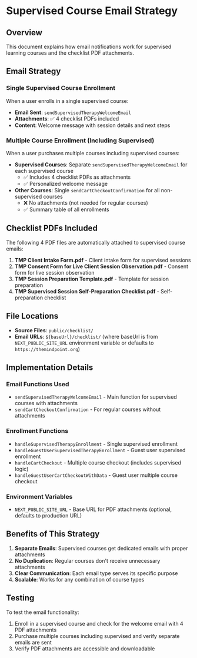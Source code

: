 # Supervised Course Email Strategy

## Overview

This document explains how email notifications work for supervised learning courses and the checklist PDF attachments.

## Email Strategy

### Single Supervised Course Enrollment

When a user enrolls in a single supervised course:

- **Email Sent**: `sendSupervisedTherapyWelcomeEmail`
- **Attachments**: ✅ 4 checklist PDFs included
- **Content**: Welcome message with session details and next steps

### Multiple Course Enrollment (Including Supervised)

When a user purchases multiple courses including supervised courses:

- **Supervised Courses**: Separate `sendSupervisedTherapyWelcomeEmail` for each supervised course
  - ✅ Includes 4 checklist PDFs as attachments
  - ✅ Personalized welcome message
- **Other Courses**: Single `sendCartCheckoutConfirmation` for all non-supervised courses
  - ❌ No attachments (not needed for regular courses)
  - ✅ Summary table of all enrollments

## Checklist PDFs Included

The following 4 PDF files are automatically attached to supervised course emails:

1. **TMP Client Intake Form.pdf** - Client intake form for supervised sessions
2. **TMP Consent Form for Live Client Session Observation.pdf** - Consent form for live session observation
3. **TMP Session Preparation Template.pdf** - Template for session preparation
4. **TMP Supervised Session Self-Preparation Checklist.pdf** - Self-preparation checklist

## File Locations

- **Source Files**: `public/checklist/`
- **Email URLs**: `${baseUrl}/checklist/` (where baseUrl is from `NEXT_PUBLIC_SITE_URL` environment variable or defaults to `https://themindpoint.org`)

## Implementation Details

### Email Functions Used

- `sendSupervisedTherapyWelcomeEmail` - Main function for supervised courses with attachments
- `sendCartCheckoutConfirmation` - For regular courses without attachments

### Enrollment Functions

- `handleSupervisedTherapyEnrollment` - Single supervised enrollment
- `handleGuestUserSupervisedTherapyEnrollment` - Guest user supervised enrollment
- `handleCartCheckout` - Multiple course checkout (includes supervised logic)
- `handleGuestUserCartCheckoutWithData` - Guest user multiple course checkout

### Environment Variables

- `NEXT_PUBLIC_SITE_URL` - Base URL for PDF attachments (optional, defaults to production URL)

## Benefits of This Strategy

1. **Separate Emails**: Supervised courses get dedicated emails with proper attachments
2. **No Duplication**: Regular courses don't receive unnecessary attachments
3. **Clear Communication**: Each email type serves its specific purpose
4. **Scalable**: Works for any combination of course types

## Testing

To test the email functionality:

1. Enroll in a supervised course and check for the welcome email with 4 PDF attachments
2. Purchase multiple courses including supervised and verify separate emails are sent
3. Verify PDF attachments are accessible and downloadable
